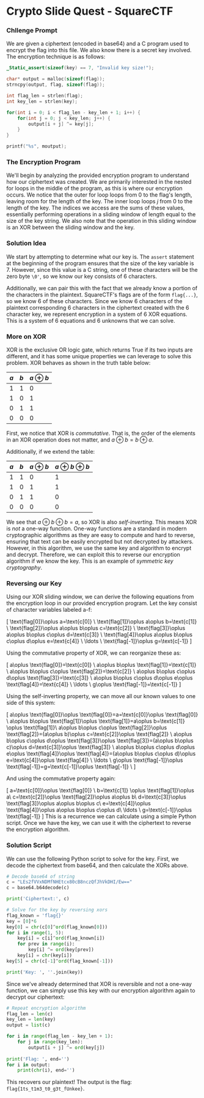 # Crypto Slide Quest - SquareCTF
### Chllenge Prompt
We are given a ciphertext (encoded in base64) and a C program used to encrypt the flag into this file. We also know there is a secret key involved. The encryption technique is as follows:

```C
_Static_assert(sizeof(key) == 7, "Invalid key size!");

char* output = malloc(sizeof(flag));
strncpy(output, flag, sizeof(flag));

int flag_len = strlen(flag);
int key_len = strlen(key);

for(int i = 0; i < flag_len - key_len + 1; i++) {
    for(int j = 0; j < key_len; j++) {
        output[i + j] ^= key[j];
    }
}

printf("%s", moutput);
```

### The Encryption Program
We'll begin by analyzing the provided encryption program to understand how our ciphertext was created. We are primarily interested in the nested for loops in the middle of the program, as this is where our encryption occurs. We notice that the outer for loop loops from $0$ to the flag's length, leaving room for the length of the key. The inner loop loops $j$ from 0 to the length of the key. The indices we access are the sums of these values, essentially performing operations in a sliding window of length equal to the size of the key string. We also note that the operation in this sliding window is an XOR between the sliding window and the key. 

### Solution Idea

We start by attempting to determine what our key is. The `assert` statement at the beginning of the program ensures that the size of the key variable is 7. However, since this value is a C string, one of these characters will be the zero byte `\0'`, so we know our key consists of 6 characters.

Additionally, we can pair this with the fact that we already know a portion of the characters in the plaintext. SquareCTF's flags are of the form `flag{...}`, so we know 6 of these characters. Since we know 6 characters of the plaintext corresponding 6 characters in the ciphertext created with the 6 character key, we represent encryption in a system of 6 XOR equations. This is a system of 6 equations and 6 unknowns that we can solve.

### More on XOR

XOR is the exclusive OR logic gate, which returns True if its two inputs are different, and it has some unique properties we can leverage to solve this problem. XOR behaves as shown in the truth table below:

|   $a$     |   $b$     |  $a\oplus b$     |
| ------- | ------- | ------- |
|1|1|0|
|1|0|1|
|0|1|1|
|0|0|0|

First, we notice that XOR is *commutative*. That is, the order of the elements in an XOR operation does not matter, and $a\oplus b=b\oplus a$. 

Additionally, if we extend the table:

   $a$     |   $b$     |  $a\oplus b$     |$a\oplus b\oplus b$     |
| ------- | ------- | ------- | ------- |
|1|1|0|1|
|1|0|1|1|
|0|1|1|0|
|0|0|0|0|

We see that $a\oplus b \oplus b=a$, so XOR is also *self-inverting*. This means XOR is *not* a one-way function. One-way functions are a standard in modern cryptographic algorithms as they are easy to compute and hard to reverse, ensuring that text can be easily encrypted but not decrypted by attackers. However, in this algorithm, we use the same key and algorithm to encrypt and decrypt. Therefore, we can exploit this to reverse our encryption algorithm if we know the key. This is an example of *symmetric key cryptography*.

### Reversing our Key
Using our XOR sliding window, we can derive the following equations from the encryption loop in our provided encryption program. Let the key consist of character variables labeled a-f:

\[
    \text{flag[0]}\oplus a=\text{c[0]} \\
    \text{flag[1]}\oplus a\oplus b=\text{c[1]} \\
    \text{flag[2]}\oplus a\oplus b\oplus c=\text{c[2]} \\
    \text{flag[3]}\oplus a\oplus b\oplus c\oplus d=\text{c[3]} \\
    \text{flag[4]}\oplus a\oplus b\oplus c\oplus d\oplus e=\text{c[4]} \\
    \ldots \\
    \text{flag[-1]}\oplus g=\text{c[-1]}
\]

Using the commutative property of XOR, we can reorganize these as:

\[
    a\oplus \text{flag[0]}=\text{c[0]} \\
    a\oplus b\oplus \text{flag[1]}=\text{c[1]} \\
    a\oplus b\oplus c\oplus \text{flag[2]}=\text{c[2]} \\
    a\oplus b\oplus c\oplus d\oplus \text{flag[3]}=\text{c[3]} \\
    a\oplus b\oplus c\oplus d\oplus e\oplus \text{flag[4]}=\text{c[4]} \\
    \ldots \\
    g\oplus \text{flag[-1]}=\text{c[-1]}
\]

Using the self-inverting property, we can move all our known values to one side of this system:

\[
    a\oplus \text{flag[0]}\oplus \text{flag[0]}=a=\text{c[0]}\oplus \text{flag[0]} \\
    a\oplus b\oplus \text{flag[1]}\oplus \text{flag[1]}=a\oplus b=\text{c[1]} \oplus \text{flag[1]}\\
    a\oplus b\oplus c\oplus \text{flag[2]}\oplus \text{flag[2]}=(a\oplus b)\oplus c=\text{c[2]}\oplus \text{flag[2]} \\
    a\oplus b\oplus c\oplus d\oplus \text{flag[3]}\oplus \text{flag[3]}=(a\oplus b\oplus c)\oplus d=\text{c[3]}\oplus \text{flag[3]} \\
    a\oplus b\oplus c\oplus d\oplus e\oplus \text{flag[4]}\oplus \text{flag[4]}=(a\oplus b\oplus c\oplus d)\oplus e=\text{c[4]}\oplus \text{flag[4]} \\
    \ldots \\
    g\oplus \text{flag[-1]}\oplus \text{flag[-1]}=g=\text{c[-1]}\oplus \text{flag[-1]} \\
\]

And using the commutative property again:

\[
    a=\text{c[0]}\oplus \text{flag[0]} \\
    b=\text{c[1]} \oplus \text{flag[1]}\oplus a\\
    c=\text{c[2]}\oplus \text{flag[2]}\oplus a\oplus b\\
    d=\text{c[3]}\oplus \text{flag[3]}\oplus a\oplus b\oplus c\\
    e=\text{c[4]}\oplus \text{flag[4]}\oplus a\oplus b\oplus c\oplus d\\
    \ldots \\
    g=\text{c[-1]}\oplus \text{flag[-1]}
\]
This is a recurrence we can calculate using a simple Python script. Once we have the key, we can use it with the ciphertext to reverse the encryption algorithm.

### Solution Script
We can use the following Python script to solve for the key. First, we decode the ciphertext from base64, and then calculate the XORs above.
```Python
# Decode base64 of string
c = "LEs2fVVxNDMfNHEtcx80cB8nczQfJhVkDHI/Ew=="
c = base64.b64decode(c)

print('Ciphertext:', c)

# Solve for the key by reversing xors
flag_known = 'flag{}'
key = [0]*6
key[0] = chr(c[0]^ord(flag_known[0]))
for i in range(1, 5):
    key[i] = c[i]^ord(flag_known[i])
    for prev in range(i):
        key[i] ^= ord(key[prev])
    key[i] = chr(key[i])
key[5] = chr(c[-1]^ord(flag_known[-1]))

print('Key: ', ''.join(key))
```
Since we've already determined that XOR is reversible and not a one-way function, we can simply use this key with our encryption algorithm again to decrypt our ciphertext:
```Python
# Repeat encryption algorithm
flag_len = len(c)
key_len = len(key)
output = list(c)

for i in range(flag_len - key_len + 1):
    for j in range(key_len):
        output[i + j] ^= ord(key[j])
        
print('Flag: ', end='')
for i in output:
    print(chr(i), end='')
```
This recovers our plaintext! The output is the flag: `flag{1ts_t1m3_t0_g3t_fUnkee}`.